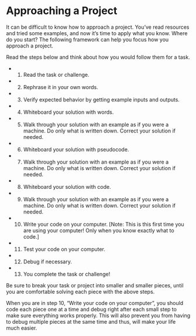 # Approaching a Project

It can be difficult to know how to approach a project. You’ve read resources and tried some examples, and now it’s time to apply what you know. Where do you start? The following framework can help you focus how you approach a project.

Read the steps below and think about how you would follow them for a task.

- 1. Read the task or challenge.
- 2. Rephrase it in your own words.
- 3. Verify expected behavior by getting example inputs and outputs.
- 4. Whiteboard your solution with words.
- 5. Walk through your solution with an example as if you were a machine. Do only what is written down. Correct your solution if needed.
- 6. Whiteboard your solution with pseudocode.
- 7. Walk through your solution with an example as if you were a machine. Do only what is written down. Correct your solution if needed.
- 8. Whiteboard your solution with code.
- 9. Walk through your solution with an example as if you were a machine. Do only what is written down. Correct your solution if needed.
- 10. Write your code on your computer. [Note: This is this first time you are using your computer! Only when you know exactly what to code.]
- 11. Test your code on your computer.
- 12. Debug if necessary.
- 13. You complete the task or challenge!

Be sure to break your task or project into smaller and smaller pieces, until you are comfortable solving each piece with the above steps.

When you are in step 10, “Write your code on your computer”, you should code each piece one at a time and debug right after each small step to make sure everything works properly. This will also prevent you from having to debug multiple pieces at the same time and thus, will make your life much easier.
